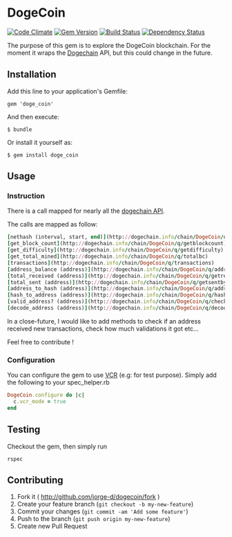 # DogeCoin

[![Code Climate](https://codeclimate.com/github/jorge-d/dogecoin.png)](https://codeclimate.com/github/jorge-d/dogecoin) [![Gem Version](https://badge.fury.io/rb/doge_coin.png)](http://badge.fury.io/rb/doge_coin) [![Build Status](https://travis-ci.org/jorge-d/dogecoin.png?branch=master)](https://travis-ci.org/jorge-d/dogecoin) [![Dependency Status](https://gemnasium.com/jorge-d/dogecoin.png)](https://gemnasium.com/jorge-d/dogecoin)

The purpose of this gem is to explore the DogeCoin blockchain.
For the moment it wraps the [Dogechain](http://dogechain.info) API, but this could change in the future.

## Installation

Add this line to your application's Gemfile:

    gem 'doge_coin'

And then execute:

    $ bundle

Or install it yourself as:

    $ gem install doge_coin

## Usage

### Instruction

There is a call mapped for nearly all the [dogechain API](http://dogechain.info/chain/Dogecoin/q).

The calls are mapped as follow:
```ruby
[nethash (interval, start, end)](http://dogechain.info/chain/DogeCoin/q/nethash)
[get_block_count](http://dogechain.info/chain/DogeCoin/q/getblockcount)
[get_difficulty](http://dogechain.info/chain/DogeCoin/q/getdifficulty)
[get_total_mined](http://dogechain.info/chain/DogeCoin/q/totalbc)
[transactions](http://dogechain.info/chain/DogeCoin/q/transactions)
[address_balance (address)](http://dogechain.info/chain/DogeCoin/q/addressbalance)
[total_received (address)](http://dogechain.info/chain/DogeCoin/q/getreceivedbyaddress)
[total_sent (address)](http://dogechain.info/chain/DogeCoin/q/getsentbyaddress)
[address_to_hash (address)](http://dogechain.info/chain/DogeCoin/q/addresstohash)
[hash_to_address (address)](http://dogechain.info/chain/DogeCoin/q/hashtoaddress)
[valid_address? (address)](http://dogechain.info/chain/DogeCoin/q/checkaddress)
[decode_address (address)](http://dogechain.info/chain/DogeCoin/q/decode_address)
```

In a close-future, I would like to add methods to check if an address received new transactions, check how much validations it got etc...

Feel free to contribute !

### Configuration

You can configure the gem to use [VCR](https://github.com/vcr/vcr) (e.g: for test purpose).
Simply add the following to your spec_helper.rb

```ruby
DogeCoin.configure do |c|
  c.vcr_mode = true
end
```

## Testing

Checkout the gem, then simply run
```shell
rspec
```

## Contributing

1. Fork it ( http://github.com/jorge-d/dogecoin/fork )
2. Create your feature branch (`git checkout -b my-new-feature`)
3. Commit your changes (`git commit -am 'Add some feature'`)
4. Push to the branch (`git push origin my-new-feature`)
5. Create new Pull Request
